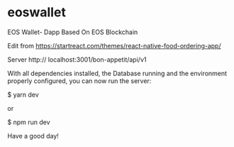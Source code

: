 # eoswallet
EOS Wallet- Dapp Based On EOS Blockchain

Edit from https://startreact.com/themes/react-native-food-ordering-app/

Server http:// localhost:3001/bon-appetit/api/v1

With all dependencies installed, the Database running and the environment properly configured, you can now run the server:

$ yarn dev

or

$ npm run dev

Have a good day!